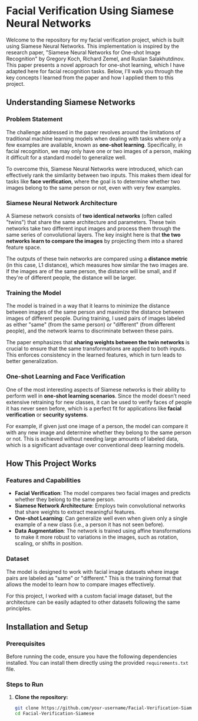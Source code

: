 # Facial Verification Using Siamese Neural Networks

Welcome to the repository for my facial verification project, which is built using Siamese Neural Networks. This implementation is inspired by the research paper, "Siamese Neural Networks for One-shot Image Recognition" by Gregory Koch, Richard Zemel, and Ruslan Salakhutdinov. This paper presents a novel approach for one-shot learning, which I have adapted here for facial recognition tasks. Below, I'll walk you through the key concepts I learned from the paper and how I applied them to this project.

## Understanding Siamese Networks

### Problem Statement
The challenge addressed in the paper revolves around the limitations of traditional machine learning models when dealing with tasks where only a few examples are available, known as **one-shot learning**. Specifically, in facial recognition, we may only have one or two images of a person, making it difficult for a standard model to generalize well.

To overcome this, Siamese Neural Networks were introduced, which can effectively rank the similarity between two inputs. This makes them ideal for tasks like **face verification**, where the goal is to determine whether two images belong to the same person or not, even with very few examples.

### Siamese Neural Network Architecture
A Siamese network consists of **two identical networks** (often called "twins") that share the same architecture and parameters. These twin networks take two different input images and process them through the same series of convolutional layers. The key insight here is that **the two networks learn to compare the images** by projecting them into a shared feature space.

The outputs of these twin networks are compared using a **distance metric** (in this case, L1 distance), which measures how similar the two images are. If the images are of the same person, the distance will be small, and if they're of different people, the distance will be larger.

### Training the Model
The model is trained in a way that it learns to minimize the distance between images of the same person and maximize the distance between images of different people. During training, I used pairs of images labeled as either "same" (from the same person) or "different" (from different people), and the network learns to discriminate between these pairs.

The paper emphasizes that **sharing weights between the twin networks** is crucial to ensure that the same transformations are applied to both inputs. This enforces consistency in the learned features, which in turn leads to better generalization.

### One-shot Learning and Face Verification
One of the most interesting aspects of Siamese networks is their ability to perform well in **one-shot learning scenarios**. Since the model doesn’t need extensive retraining for new classes, it can be used to verify faces of people it has never seen before, which is a perfect fit for applications like **facial verification** or **security systems**.

For example, if given just one image of a person, the model can compare it with any new image and determine whether they belong to the same person or not. This is achieved without needing large amounts of labeled data, which is a significant advantage over conventional deep learning models.

## How This Project Works

### Features and Capabilities
- **Facial Verification**: The model compares two facial images and predicts whether they belong to the same person.
- **Siamese Network Architecture**: Employs twin convolutional networks that share weights to extract meaningful features.
- **One-shot Learning**: Can generalize well even when given only a single example of a new class (i.e., a person it has not seen before).
- **Data Augmentation**: The network is trained using affine transformations to make it more robust to variations in the images, such as rotation, scaling, or shifts in position.

### Dataset
The model is designed to work with facial image datasets where image pairs are labeled as "same" or "different." This is the training format that allows the model to learn how to compare images effectively.

For this project, I worked with a custom facial image dataset, but the architecture can be easily adapted to other datasets following the same principles.

## Installation and Setup

### Prerequisites
Before running the code, ensure you have the following dependencies installed. You can install them directly using the provided `requirements.txt` file.

### Steps to Run
1. **Clone the repository:**
   ```bash
   git clone https://github.com/your-username/Facial-Verification-Siamese.git
   cd Facial-Verification-Siamese
